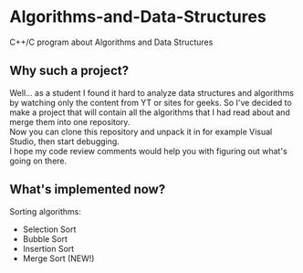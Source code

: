 # Algorithms-and-Data-Structures
C++/C program about Algorithms and Data Structures

## Why such a project?
Well... as a student I found it hard to analyze data structures and algorithms by watching only the content from YT or sites for geeks.
So I've decided to make a project that will contain all the algorithms that I had read about and merge them into one repository.<br/>
Now you can clone this repository and unpack it in for example Visual Studio, then start debugging.<br/>
I hope my code review comments would help you with figuring out what's going on there.

## What's implemented now?
Sorting algorithms:
- Selection Sort
- Bubble Sort
- Insertion Sort
- Merge Sort (NEW!)
